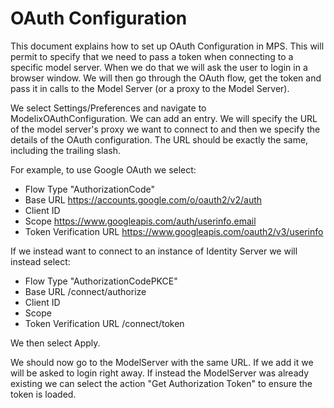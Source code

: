 # OAuth Configuration

This document explains how to set up OAuth Configuration in MPS. This will permit to specify that we need to pass a token when connecting to a specific model server. When we do that we will ask the user to login in a browser window. We will then go through the OAuth flow, get the token and pass it in calls to the Model Server (or a proxy to the Model Server).

We select Settings/Preferences and navigate to ModelixOAuthConfiguration. We can add an entry. We will specify the URL of the model server's proxy we want to connect to and then we specify the details of the OAuth configuration. The URL should be exactly the same, including the trailing slash.

For example, to use Google OAuth we select: 

* Flow Type "AuthorizationCode"
* Base URL https://accounts.google.com/o/oauth2/v2/auth
* Client ID <client id of your application>
* Scope https://www.googleapis.com/auth/userinfo.email
* Token Verification URL https://www.googleapis.com/oauth2/v3/userinfo

If we instead want to connect to an instance of Identity Server we will instead select:

* Flow Type "AuthorizationCodePKCE"
* Base URL <base url of our identity server>/connect/authorize
* Client ID <client id of your application>
* Scope <any scope we want to use>
* Token Verification URL <base url of our identity server>/connect/token	

We then select Apply.

We should now go to the ModelServer with the same URL. If we add it we will be asked to login right away. If instead the ModelServer was already existing we can select the action "Get Authorization Token" to ensure the token is loaded.


